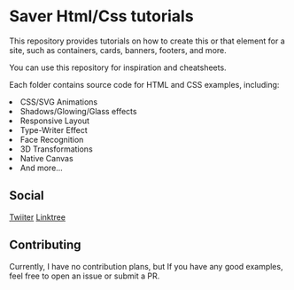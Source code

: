 # Saver Html/Css tutorials
This repository provides tutorials on how to create this or that element for a site, such as containers, cards, banners, footers, and more.

You can use this repository for inspiration and cheatsheets.

Each folder contains source code for HTML and CSS examples, including:
<li>CSS/SVG Animations
<li>Shadows/Glowing/Glass effects
<li>Responsive Layout
<li>Type-Writer Effect
<li>Face Recognition
<li>3D Transformations
<li>Native Canvas
<li>And more...

## Social
[Twiiter](https://twitter.com/saver_dev)
[Linktree](https://linktr.ee/saver_dev)

## Contributing
Currently, I have no contribution plans, but If you have any good examples, feel free to open an issue or submit a PR.

